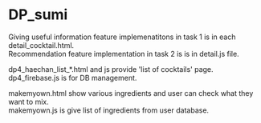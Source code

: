 # DP_sumi

Giving useful information feature implemenatitons in task 1 is in each detail_cocktail.html. <br/>
Recommendation feature implementation in task 2 is is in detail.js file. <br/>

dp4_haechan_list_*.html and js provide 'list of cocktails' page.<br/>
dp4_firebase.js is for DB management.<br/>

makemyown.html show various ingredients and user can check what they want to mix. <br/>makemyown.js is give list of ingredients from user database. <br/>

